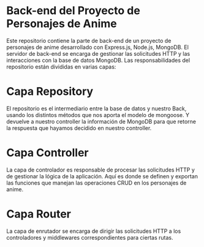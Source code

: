 # Back-end del Proyecto de Personajes de Anime
Este repositorio contiene la parte de back-end de un proyecto de personajes de anime desarrollado con Express.js, Node.js, MongoDB. El servidor de back-end se encarga de gestionar las solicitudes HTTP y las interacciones con la base de datos MongoDB. Las responsabilidades del repositorio están divididas en varias capas:

# Capa Repository
El repositorio es el intermediario entre la base de datos y nuestro Back, usando los distintos métodos que nos aporta el modelo de mongoose. Y devuelve a nuestro controller la información de MongoDB para que retorne la respuesta que hayamos decidido en nuestro controller. 

# Capa Controller
La capa de controlador es responsable de procesar las solicitudes HTTP y de gestionar la lógica de la aplicación. Aquí es donde se definen y exportan las funciones que manejan las operaciones CRUD en los personajes de anime.

# Capa Router
La capa de enrutador se encarga de dirigir las solicitudes HTTP a los controladores y middlewares correspondientes para ciertas rutas. 
